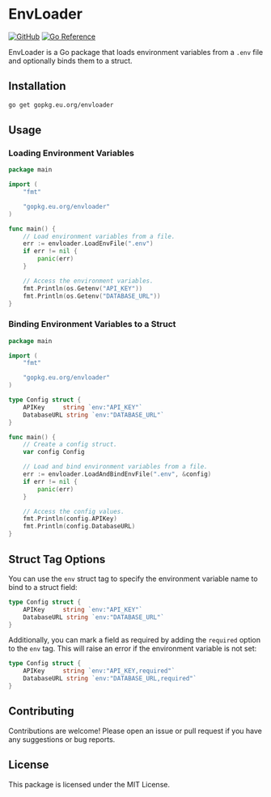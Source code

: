 # EnvLoader

[![GitHub](https://img.shields.io/github/license/unsafe-risk/envloader?style=for-the-badge)](https://github.com/unsafe-risk/envloader/blob/main/LICENSE)
[![Go Reference](https://img.shields.io/badge/go-reference-%23007d9c?style=for-the-badge&logo=go)](https://pkg.go.dev/gopkg.eu.org/envloader)

EnvLoader is a Go package that loads environment variables from a `.env` file and optionally binds them to a struct.

## Installation

```bash
go get gopkg.eu.org/envloader
```

## Usage

### Loading Environment Variables

```go
package main

import (
    "fmt"

    "gopkg.eu.org/envloader"
)

func main() {
    // Load environment variables from a file.
    err := envloader.LoadEnvFile(".env")
    if err != nil {
        panic(err)
    }

    // Access the environment variables.
    fmt.Println(os.Getenv("API_KEY"))
    fmt.Println(os.Getenv("DATABASE_URL"))
}
```

### Binding Environment Variables to a Struct

```go
package main

import (
    "fmt"

    "gopkg.eu.org/envloader"
)

type Config struct {
    APIKey     string `env:"API_KEY"`
    DatabaseURL string `env:"DATABASE_URL"`
}

func main() {
    // Create a config struct.
    var config Config

    // Load and bind environment variables from a file.
    err := envloader.LoadAndBindEnvFile(".env", &config)
    if err != nil {
        panic(err)
    }

    // Access the config values.
    fmt.Println(config.APIKey)
    fmt.Println(config.DatabaseURL)
}
```

## Struct Tag Options

You can use the `env` struct tag to specify the environment variable name to bind to a struct field:

```go
type Config struct {
    APIKey     string `env:"API_KEY"`
    DatabaseURL string `env:"DATABASE_URL"`
}
```

Additionally, you can mark a field as required by adding the `required` option to the `env` tag. This will raise an error if the environment variable is not set:

```go
type Config struct {
    APIKey     string `env:"API_KEY,required"`
    DatabaseURL string `env:"DATABASE_URL,required"`
}
```

## Contributing

Contributions are welcome! Please open an issue or pull request if you have any suggestions or bug reports.

## License

This package is licensed under the MIT License.
